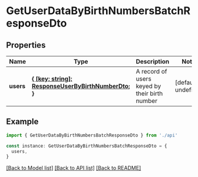 # GetUserDataByBirthNumbersBatchResponseDto

## Properties

| Name      | Type                                                                                    | Description                                   | Notes                  |
| --------- | --------------------------------------------------------------------------------------- | --------------------------------------------- | ---------------------- |
| **users** | [**{ [key: string]: ResponseUserByBirthNumberDto; }**](ResponseUserByBirthNumberDto.md) | A record of users keyed by their birth number | [default to undefined] |

## Example

```typescript
import { GetUserDataByBirthNumbersBatchResponseDto } from './api'

const instance: GetUserDataByBirthNumbersBatchResponseDto = {
  users,
}
```

[[Back to Model list]](../README.md#documentation-for-models) [[Back to API list]](../README.md#documentation-for-api-endpoints) [[Back to README]](../README.md)
